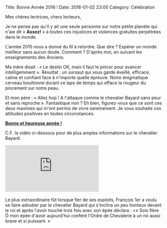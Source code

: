 Title: Bonne Année 2016 !
Date: 2016-01-02 23:00
Category: Célébration

Mes chères lectrices, chers lecteurs,

Je ne pense pas qu'il y ait une seule personne sur notre petite planète qui n'aie dit « **Assez!** » à toutes ces injustices et violences gratuites perpétrées dans le monde.

L'année 2015 nous a donné du fil à retordre. Que dire ? Espérer un monde meilleur sans aucun doute. Comment ? D'après moi, en suivant les enseignements des Anciens.

Ma mère disait : « Le destin OK, mais il faut le *pincer* pour avancer intelligemment ». Résultat : un sursaut qui vous garde éveillé, efficace, calme et confiant face à n'importe quelle épreuve. Notre énigmatique cerveau bouillonne durant ce laps de temps qui efface la rougeur du pincement sur notre peau.

Et mon père : « Allez hop ! A l'attaque comme le chevalier Bayard sans peur et sans reproche ». Fantastique non ? Eh bien, figurez-vous que ce sont ces deux maximes qui m'ont permis de vivre sereinement.
Je vous souhaite ces attitudes positives en toutes circonstances.

<u>**Bonne et heureuse année !**</u>

C.F. la vidéo ci-dessous pour de plus amples informations sur le chevalier Bayard.
<div class="youtube youtube-16x9"><iframe src="https://www.youtube.com/embed/PVzK_kRej_8" allowfullscreen seamless frameBorder="0"></iframe></div>
<br />
Le plus extraordinaire fût lorsque fier de ses exploits, François 1er a voulu se faire adouber par le chevalier Bayard qui s'inclina un peu honteux devant le roi et après l'avoir touché trois fois avec son épée déclara :
>« Sois fière Ô mon épée d'avoir aujourd'hui conféré l'Ordre de Chevalerie à un roi aussi brave et si puissant. »
